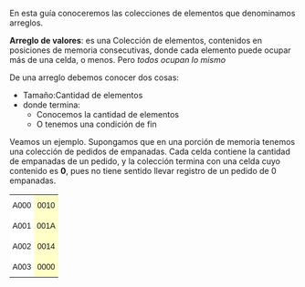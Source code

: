 En esta guía conoceremos las colecciones de elementos que denominamos arreglos. 

**Arreglo de valores**: es una Colección de elementos, contenidos en posiciones de memoria consecutivas, donde cada elemento puede ocupar más de una celda, o menos. Pero *todos ocupan lo mismo*

De una arreglo debemos conocer dos cosas:

* Tamaño:Cantidad de elementos
* donde termina:
  * Conocemos la cantidad de elementos
  * O tenemos una condición de fin 
  

Veamos un ejemplo. Supongamos que en una porción de memoria tenemos una colección de pedidos de empanadas. Cada celda contiene la cantidad de empanadas de un pedido, y la colección termina con una celda cuyo contenido es **0**, pues no tiene sentido llevar registro de un pedido de 0 empanadas.



<style type="text/css">
table {border-style:none}
.tg td{font-family:Arial, sans-serif;font-size:14px;padding:10px 5px;overflow:hidden;word-break:normal;border-style:none}
.tg th{font-family:Arial, sans-serif;font-size:14px;font-weight:normal;padding:10px 5px;overflow:hidden;word-break:normal;border-style:none}
.tg .celda{background-color:#ffffc7;text-align:center;vertical-align:top;border-style:none;border-width:0px}
.tg .dir{background-color:#ffffff;text-align:center;vertical-align:top;border-style:none}
</style>

<table class="tg">
  <tr>
    <td class="dir">A000</td> <td class="celda">0010</td>
  </tr>
  <tr>
    <td class="dir">A001</td> <td class="celda">001A</td>
  </tr>
  <tr>
    <td class="dir">A002</td> <td class="celda">0014</td>
  </tr>
  <tr>
    <td class="dir">A003</td> <td class="celda">0000</td>
  </tr>
</table>

